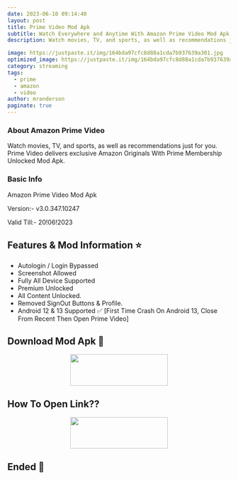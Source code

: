 ```yaml
---
date: 2023-06-10 09:14:40
layout: post
title: Prime Video Mod Apk 
subtitle: Watch Everywhere and Anytime With Amazon Prime Video Mod Apk.
description: Watch movies, TV, and sports, as well as recommendations just for you. Prime Video delivers exclusive Amazon Originals.

image: https://justpaste.it/img/164bda97cfc8d88a1cda7b937639a301.jpg
optimized_image: https://justpaste.it/img/164bda97cfc8d88a1cda7b937639a301.jpg
category: streaming
tags:
  - prime
  - amazon
  - video
author: mranderson
paginate: true
---
```


### About Amazon Prime Video
Watch movies, TV, and sports, as well as recommendations just for you. Prime Video delivers exclusive Amazon Originals With Prime Membership Unlocked Mod Apk.

### Basic Info
Amazon Prime Video Mod Apk

Version:-  v3.0.347.10247

Valid Till:- 20!06!2023

<!--page-->

## Features & Mod Information ⭐

- Autologin / Login Bypassed 
- Screenshot Allowed 
- Fully All Device Supported 
- Premium Unlocked 
- All Content Unlocked.
- Removed SignOut Buttons & Profile.
- Android 12 & 13 Supported ✅ [First Time Crash On Android 13, Close From Recent Then Open Prime Video]


## Download Mod Apk 📩

<p align="center"><a href="https://m.easysky.in/3g1gh1g"><img src="https://img.shields.io/badge/Download-Now-black?&style=for-the-badge&logo=download" width="220" height="70.45"></a></p>


## How To Open Link??

<p align="center"><a href="https://t.me/HowToRedirect/9"><img src="https://img.shields.io/badge/HowToOpen-Link-black?&style=for-the-badge&logo=telegram" width="220" height="70.45"></a></p>

## Ended 👀